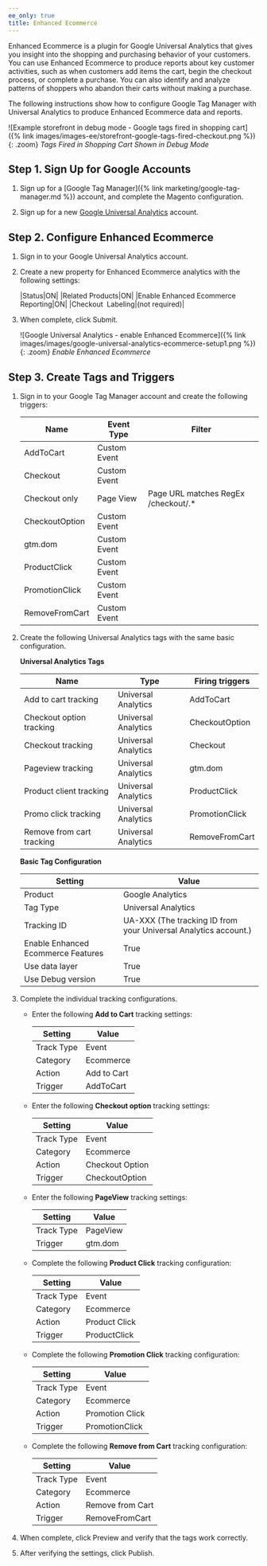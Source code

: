 ```yaml
---
ee_only: true
title: Enhanced Ecommerce
---
```


Enhanced Ecommerce is a plugin for Google Universal Analytics that gives you insight into the shopping and purchasing behavior of your customers. You can use Enhanced Ecommerce to produce reports about key customer activities, such as when customers add items the cart, begin the checkout process, or complete a purchase. You can also identify and analyze patterns of shoppers who abandon their carts without making a purchase.

The following instructions show how to configure Google Tag Manager with Universal Analytics to produce Enhanced Ecommerce data and reports.

![Example storefront in debug mode - Google tags fired in shopping cart]({% link images/images-ee/storefront-google-tags-fired-checkout.png %}){: .zoom}
_Tags Fired in Shopping Cart Shown in Debug Mode_

## Step 1. Sign Up for Google Accounts

1. Sign up for a [Google Tag Manager]({% link marketing/google-tag-manager.md %}) account, and complete the Magento configuration.

1. Sign up for a new [Google Universal Analytics][1] account.

## Step 2. Configure Enhanced Ecommerce

1. Sign in to your Google Universal Analytics account.

1. Create a new property for Enhanced Ecommerce analytics with the following settings:

    |Status|ON|
    |Related Products|ON|
    |Enable Enhanced Ecommerce Reporting|ON|
    |Checkout  Labeling|(not required)|

1. When complete, click <span class="btn">Submit</span>.

    ![Google Universal Analytics - enable Enhanced Ecommerce]({% link images/images/google-universal-analytics-ecommerce-setup1.png %}){: .zoom}
    _Enable Enhanced Ecommerce_

## Step 3. Create Tags and Triggers

1. Sign in to your Google Tag Manager account and create the following triggers:

    |Name|Event Type|Filter|
    |--- |--- |--- |
    |AddToCart|Custom Event||
    |Checkout|Custom Event||
    |Checkout only|Page View|Page URL matches RegEx /checkout/.*|
    |CheckoutOption|Custom Event||
    |gtm.dom|Custom Event||
    |ProductClick|Custom Event||
    |PromotionClick|Custom Event||
    |RemoveFromCart|Custom Event||

1. Create the following Universal Analytics tags with the same basic configuration.

    **Universal Analytics Tags**

    |Name|Type|Firing triggers|
    |--- |--- |--- |
    |Add to cart tracking|Universal Analytics|AddToCart|
    |Checkout option tracking|Universal Analytics|CheckoutOption|
    |Checkout tracking|Universal Analytics|Checkout|
    |Pageview tracking|Universal Analytics|gtm.dom|
    |Product client tracking|Universal Analytics|ProductClick|
    |Promo click tracking|Universal Analytics|PromotionClick|
    |Remove from cart tracking|Universal Analytics|RemoveFromCart|

    **Basic Tag Configuration**

    |Setting|Value|
    |--- |--- |
    |Product|Google Analytics|
    |Tag Type|Universal Analytics|
    |Tracking ID|UA-XXX (The tracking ID from your Universal Analytics account.)|
    |Enable Enhanced Ecommerce Features|True|
    |Use data layer|True|
    |Use Debug version|True|

1. Complete the individual tracking configurations.

    - Enter the following **Add to Cart** tracking settings:

        |Setting|Value|
        |--- |--- |
        |Track Type|Event|
        |Category|Ecommerce|
        |Action|Add to Cart|
        |Trigger|AddToCart|

    - Enter the following **Checkout option** tracking settings:

        |Setting|Value|
        |--- |--- |
        |Track Type|Event|
        |Category|Ecommerce|
        |Action|Checkout Option|
        |Trigger|CheckoutOption|

    - Enter the following **PageView** tracking settings:

        |Setting|Value|
        |--- |--- |
        |Track Type|PageView|
        |Trigger|gtm.dom|

    - Complete the following **Product Click** tracking configuration:

        |Setting|Value|
        |--- |--- |
        |Track Type|Event|
        |Category|Ecommerce|
        |Action|Product Click|
        |Trigger|ProductClick|

    - Complete the following **Promotion Click** tracking configuration:

        |Setting|Value|
        |--- |--- |
        |Track Type|Event|
        |Category|Ecommerce|
        |Action|Promotion Click|
        |Trigger|PromotionClick|

    - Complete the following **Remove from Cart** tracking configuration:

        |Setting|Value|
        |--- |--- |
        |Track Type|Event|
        |Category|Ecommerce|
        |Action|Remove from Cart|
        |Trigger|RemoveFromCart|

1. When complete, click <span class="btn">Preview</span> and verify that the tags work correctly.

1. After verifying the settings, click <span class="btn">Publish</span>.

[1]: https://support.google.com/analytics/answer/2817075?hl=en

